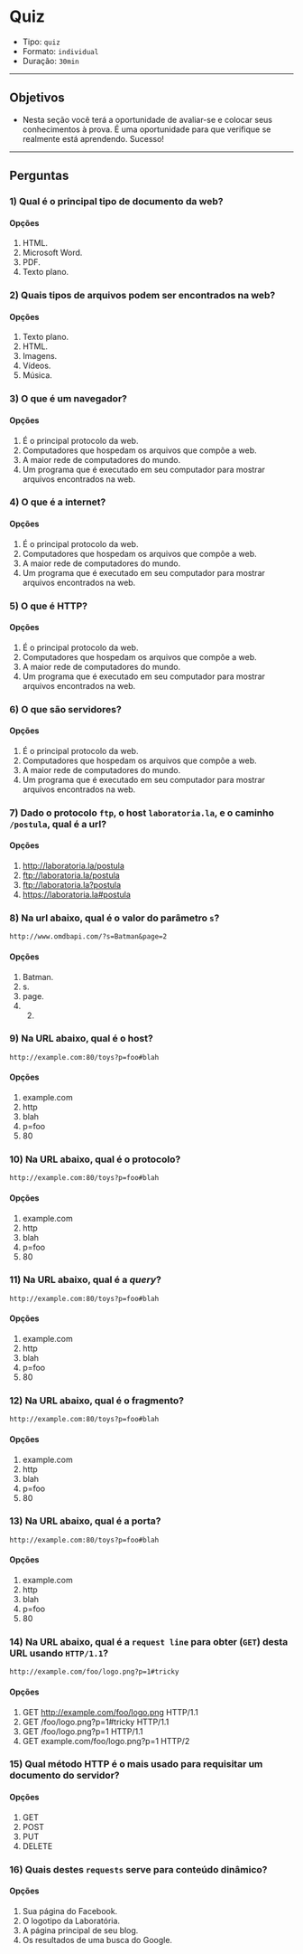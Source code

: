 # Quiz

- Tipo: `quiz`
- Formato: `individual`
- Duração: `30min`

***

## Objetivos

- Nesta seção você terá a oportunidade de avaliar-se e colocar seus conhecimentos à prova. É uma oportunidade para que verifique se realmente está aprendendo. Sucesso!

***

## Perguntas

### 1) Qual é o principal tipo de documento da web?

#### Opções

1. HTML.
2. Microsoft Word.
3. PDF.
4. Texto plano.

<solution style="display:none;">1</solution>

### 2) Quais tipos de arquivos podem ser encontrados na web?

#### Opções

1. Texto plano.
2. HTML.
3. Imagens.
4. Vídeos.
5. Música.

<solution style="display:none;">1, 2, 3, 4, 5</solution>

### 3) O que é um navegador?

#### Opções

1. É o principal protocolo da web.
2. Computadores que hospedam os arquivos que compõe a web.
3. A maior rede de computadores do mundo.
4. Um programa que é executado em seu computador para mostrar arquivos encontrados na web.

<solution style="display:none;">4</solution>

### 4) O que é a internet?

#### Opções

1. É o principal protocolo da web.
2. Computadores que hospedam os arquivos que compõe a web.
3. A maior rede de computadores do mundo.
4. Um programa que é executado em seu computador para mostrar arquivos encontrados na web.

<solution style="display:none;">3</solution>

### 5) O que é HTTP?

#### Opções

1. É o principal protocolo da web.
2. Computadores que hospedam os arquivos que compõe a web.
3. A maior rede de computadores do mundo.
4. Um programa que é executado em seu computador para mostrar arquivos encontrados na web.

<solution style="display:none;">1</solution>

### 6) O que são servidores?

#### Opções

1. É o principal protocolo da web.
2. Computadores que hospedam os arquivos que compõe a web.
3. A maior rede de computadores do mundo.
4. Um programa que é executado em seu computador para mostrar arquivos encontrados na web.

<solution style="display:none;">2</solution>

### 7) Dado o protocolo `ftp`, o host `laboratoria.la`, e o caminho `/postula`, qual é a url?

#### Opções

1. http://laboratoria.la/postula
2. ftp://laboratoria.la/postula
3. ftp://laboratoria.la?postula
4. https://laboratoria.la#postula

<solution style="display:none;">2</solution>

### 8) Na url abaixo, qual é o valor do parâmetro `s`?

`http://www.omdbapi.com/?s=Batman&page=2`

#### Opções

1. Batman.
2. s.
3. page.
4. 2.

<solution style="display:none;">1</solution>

### 9) Na URL abaixo, qual é o host?

`http://example.com:80/toys?p=foo#blah`

#### Opções

1. example.com
2. http
3. blah
4. p=foo
5. 80

<solution style="display:none;">1</solution>

### 10) Na URL abaixo, qual é o protocolo?

`http://example.com:80/toys?p=foo#blah`

#### Opções

1. example.com
2. http
3. blah
4. p=foo
5. 80

<solution style="display:none;">2</solution>

### 11) Na URL abaixo, qual é a *query*?

`http://example.com:80/toys?p=foo#blah`

#### Opções

1. example.com
2. http
3. blah
4. p=foo
5. 80

<solution style="display:none;">4</solution>

### 12) Na URL abaixo, qual é o fragmento?

`http://example.com:80/toys?p=foo#blah`

#### Opções

1. example.com
2. http
3. blah
4. p=foo
5. 80

<solution style="display:none;">3</solution>

### 13) Na URL abaixo, qual é a porta?

`http://example.com:80/toys?p=foo#blah`

#### Opções

1. example.com
2. http
3. blah
4. p=foo
5. 80

<solution style="display:none;">5</solution>

### 14) Na URL abaixo, qual é a `request line` para obter (`GET`) desta URL usando `HTTP/1.1`?

`http://example.com/foo/logo.png?p=1#tricky`

#### Opções

1. GET http://example.com/foo/logo.png HTTP/1.1
2. GET /foo/logo.png?p=1#tricky HTTP/1.1
3. GET /foo/logo.png?p=1 HTTP/1.1
4. GET example.com/foo/logo.png?p=1 HTTP/2

<solution style="display:none;">3</solution>

### 15) Qual método HTTP é o mais usado para requisitar um documento do servidor?

#### Opções

1. GET
2. POST
3. PUT
4. DELETE

<solution style="display:none;">1</solution>

### 16) Quais destes `requests` serve para conteúdo dinâmico?

#### Opções

1. Sua página do Facebook.
2. O logotipo da Laboratória.
3. A página principal de seu blog.
4. Os resultados de uma busca do Google.

<solution style="display:none;">1, 3, 4</solution>
